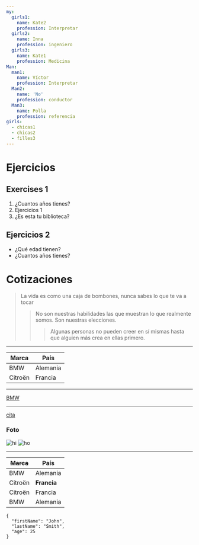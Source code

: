 ```yaml
---
my:
  girls1:
    name: Kate2
    profession: Interpretar
  girls2:
    name: Inna
    profession: ingeniero
  girls3:
    name: Kate1
    profession: Medicina
Man:
  man1:
    name: Víctor
    profession: Interpretar
  Man2:
    name: 'No'
    profession: conductor
  Man3:
    name: Polla
    profession: referencia
girls:
  - chicas1
  - chicas2
  - filles3
---
```


# Ejercicios

## Exercises 1

1. ¿Cuantos años tienes?
2. Ejercicios 1
3. ¿Es esta tu biblioteca?

## Ejercicios 2

- ¿Qué edad tienen?
- ¿Cuantos años tienes?

# Cotizaciones

> La vida es como una caja de bombones, nunca sabes lo que te va a tocar
>
> > No son nuestras habilidades las que muestran lo que realmente somos. Son nuestras elecciones.
> >
> > > Algunas personas no pueden creer en sí mismas hasta que alguien más crea en ellas primero.

---

Marca | País
--- | ---
BMW | Alemania
Citroën | Francia

---

[BMW](https://autoidea.by/)

---

[cita](https://www.citroen.by/)

### Foto

![hi](https://drive.google.com/file/d/1DOGDrudAldfgJeLKgOGoblgRM0CcIjv_/view?usp=sharing "this is the tooltip")
![ho](https://drive.google.com/file/d/192JoAyqDkddY_35FYzuDgaItdI2U_6gm/view?usp=sharing)

---

~~Marca~~ | País
--- | ---
BMW | Alemania
Citroën | **Francia**
Citroën | Francia
BMW | Alemania

```
{
  "firstName": "John",
  "lastName": "Smith",
  "age": 25
}
```
